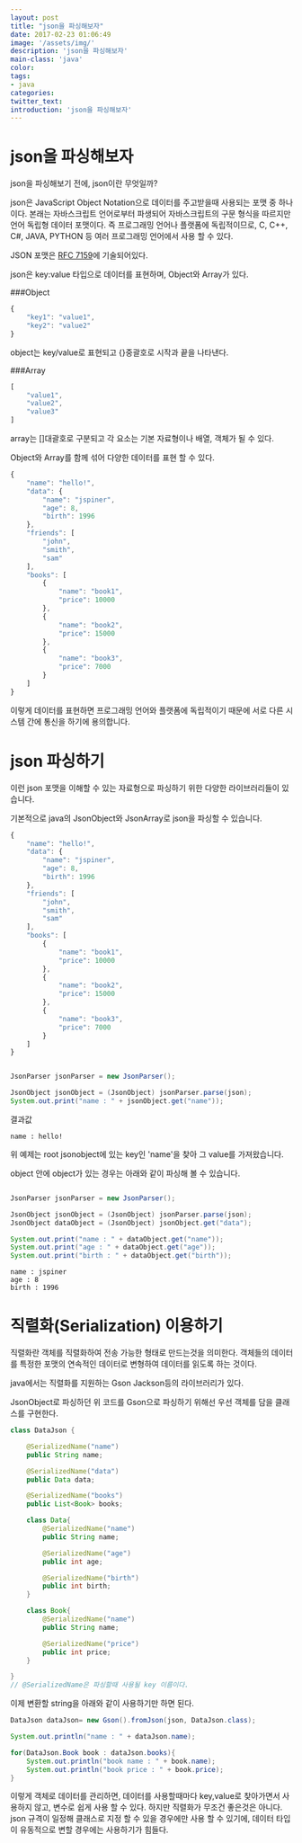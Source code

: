 ```yaml
---
layout: post
title: "json을 파싱해보자"
date: 2017-02-23 01:06:49
image: '/assets/img/'
description: 'json을 파싱해보자'
main-class: 'java'
color:
tags:
- java
categories:
twitter_text:
introduction: 'json을 파싱해보자'
---
```


json을 파싱해보자 
=====

json을 파싱해보기 전에, json이란 무엇일까?


json은 JavaScript Object Notation으로 데이터를 주고받을때 사용되는 포맷 중 하나이다. 본래는 자바스크립트 언어로부터 파생되어 자바스크립트의 구문 형식을 따르지만 언어 독립형 데이터 포맷이다. 즉 프로그래밍 언어나 플랫폼에 독립적이므로, C, C++, C#, JAVA, PYTHON 등 여러 프로그래밍 언어에서 사용 할 수 있다.

JSON 포맷은 [RFC 7159](https://tools.ietf.org/html/rfc7159)에 기술되어있다.

json은 key:value 타입으로 데이터를 표현하며, Object와 Array가 있다.

###Object
```javascript
{
	"key1": "value1",
	"key2": "value2"
}
```
object는 key/value로 표현되고 {}중괄호로 시작과 끝을 나타낸다.

###Array
```javascript
[
	"value1",
	"value2",
	"value3"
]
```
array는 []대괄호로 구분되고 각 요소는 기본 자료형이나 배열, 객체가 될 수 있다.

Object와 Array를 함께 섞어 다양한 데이터를 표현 할 수 있다.

```javascript
{
    "name": "hello!",
    "data": {
        "name": "jspiner",
        "age": 8,
        "birth": 1996
    },
    "friends": [
        "john",
        "smith",
        "sam"
    ],
    "books": [
        {
            "name": "book1",
            "price": 10000
        },
        {
            "name": "book2",
            "price": 15000
        },
        {
            "name": "book3",
            "price": 7000
        }
    ]
}
```

이렇게 데이터를 표현하면 프로그래밍 언어와 플랫폼에 독립적이기 때문에 서로 다른 시스템 간에 통신을 하기에 용의합니다.



json 파싱하기
======

이런 json 포맷을 이해할 수 있는 자료형으로 파싱하기 위한 다양한 라이브러리들이 있습니다.

기본적으로 java의 JsonObject와 JsonArray로 json을 파싱할 수 있습니다.

```javascript
{
    "name": "hello!",
    "data": {
        "name": "jspiner",
        "age": 8,
        "birth": 1996
    },
    "friends": [
        "john",
        "smith",
        "sam"
    ],
    "books": [
        {
            "name": "book1",
            "price": 10000
        },
        {
            "name": "book2",
            "price": 15000
        },
        {
            "name": "book3",
            "price": 7000
        }
    ]
}
```
```java

JsonParser jsonParser = new JsonParser();

JsonObject jsonObject = (JsonObject) jsonParser.parse(json);
System.out.print("name : " + jsonObject.get("name"));
```
결과값


```
name : hello!
```

위 예제는 root jsonobject에 있는 key인 'name'을 찾아 그 value를 가져왔습니다.



object 안에 object가 있는 경우는 아래와 같이 파싱해 볼 수 있습니다.

```java

JsonParser jsonParser = new JsonParser();

JsonObject jsonObject = (JsonObject) jsonParser.parse(json);
JsonObject dataObject = (JsonObject) jsonObject.get("data");

System.out.print("name : " + dataObject.get("name"));
System.out.print("age : " + dataObject.get("age"));
System.out.print("birth : " + dataObject.get("birth"));
```

```
name : jspiner
age : 8
birth : 1996
```

직렬화(Serialization) 이용하기 
=====
직렬화란 객체를 직렬화하여 전송 가능한 형태로 만드는것을 의미한다. 객체들의 데이터를 특정한 포맷의 연속적인 데이터로 변형하여 데이터를 읽도록 하는 것이다.

java에서는 직렬화를 지원하는 Gson Jackson등의 라이브러리가 있다.

JsonObject로 파싱하던 위 코드를 Gson으로 파싱하기 위해선 우선 객체를 담을 클래스를 구현한다.

```java
class DataJson {

    @SerializedName("name")
    public String name;

    @SerializedName("data")
    public Data data;

    @SerializedName("books")
    public List<Book> books;

    class Data{
        @SerializedName("name")
        public String name;

        @SerializedName("age")
        public int age;

        @SerializedName("birth")
        public int birth;
    }

    class Book{
        @SerializedName("name")
        public String name;

        @SerializedName("price")
        public int price;
    }

}
// @SerializedName은 파싱할때 사용될 key 이름이다.
```
이제 변환할 string을 아래와 같이 사용하기만 하면 된다.
```java
DataJson dataJson= new Gson().fromJson(json, DataJson.class);

System.out.println("name : " + dataJson.name);

for(DataJson.Book book : dataJson.books){
    System.out.println("book name : " + book.name);
    System.out.println("book price : " + book.price);
}

```
이렇게 객체로 데이터를 관리하면, 데이터를 사용할때마다 key,value로 찾아가면서 사용하지 않고, 변수로 쉽게 사용 할 수 있다.
하지만 직렬화가 무조건 좋은것은 아니다. json 규격이 일정해 클래스로 지정 할 수 있을 경우에만 사용 할 수 있기에, 데이터 타입이 유동적으로 변할 경우에는 사용하기가 힘들다. 






